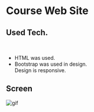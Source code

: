 # Course Web Site
<h2>Used Tech.</h2><br>
<ul>
  <li>HTML was used.</li>
  <li>Bootstrap was used in design.</li
  <li>Design is responsive.</li>
</ul>
<h2>Screen</h2>

![gif](https://github.com/mehmetalikimici/Bs-Landing/assets/115737497/cfd71bdc-8fdb-4649-ac1e-93cfa65af7e5)
